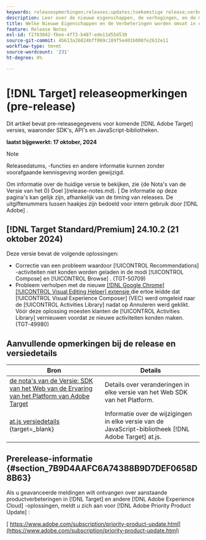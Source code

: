 ```yaml
---
keywords: releaseopmerkingen;releases;updates;toekomstige release;verbeteringen;nieuwe functies;oplossingen;updates;pre-release
description: Leer over de nieuwe eigenschappen, de verhogingen, en de moeilijke situaties inbegrepen in de aanstaande versie van  [!DNL Adobe Target], met inbegrip van SDKs, APIs, en de bibliotheken van JavaScript.
title: Welke Nieuwe Eigenschappen en de Verbeteringen worden omvat in de aanstaande  [!DNL Target]  Versie?
feature: Release Notes
exl-id: f2783042-f6ee-4f73-b487-ede11d55d530
source-git-commit: 4b613a26824bff069c189f5e401b008fe2632e11
workflow-type: tm+mt
source-wordcount: '231'
ht-degree: 0%

---
```


# [!DNL Target] releaseopmerkingen (pre-release)

Dit artikel bevat pre-releasegegevens voor komende [!DNL Adobe Target] versies, waaronder SDK&#39;s, API&#39;s en JavaScript-bibliotheken.

**laatst bijgewerkt: 17 oktober, 2024**

>[!NOTE]
>
>Releasedatums, -functies en andere informatie kunnen zonder voorafgaande kennisgeving worden gewijzigd.
>
>Om informatie over de huidige versie te bekijken, zie {de Nota&#39;s van de Versie van het 0} Doel ](release-notes.md). [ De informatie op deze pagina&#39;s kan gelijk zijn, afhankelijk van de timing van releases. De uitgiftenummers tussen haakjes zijn bedoeld voor intern gebruik door [!DNL Adobe] .

## [!DNL Target Standard/Premium] 24.10.2 (21 oktober 2024)

Deze versie bevat de volgende oplossingen:

* Correctie van een probleem waardoor [!UICONTROL Recommendations] -activiteiten niet konden worden geladen in de modi [!UICONTROL Compose] en [!UICONTROL Browse] . (TGT-50709)
* Probleem verholpen met de nieuwe [[!DNL Google Chrome] [!UICONTROL Visual Editing Helper] extensie ](/help/main/c-experiences/c-visual-experience-composer/r-troubleshoot-composer/visual-editing-helper-extension.md) die ertoe leidde dat [!UICONTROL Visual Experience Composer] (VEC) werd omgeleid naar de [!UICONTROL Activities Library] nadat op Annuleren werd geklikt. Vóór deze oplossing moesten klanten de [!UICONTROL Activities Library] vernieuwen voordat ze nieuwe activiteiten konden maken. (TGT-49980)

## Aanvullende opmerkingen bij de release en versiedetails

| Bron | Details |
|--- |--- |
| [ de nota&#39;s van de Versie: SDK van het Web van de Ervaring van het Platform van Adobe Target ](https://experienceleague.adobe.com/docs/experience-platform/edge/release-notes.html?lang=en) | Details over veranderingen in elke versie van het Web SDK van het Platform. |
| [ at.js versiedetails ](https://experienceleague.adobe.com/docs/target-dev/developer/client-side/at-js-implementation/target-atjs-versions.html) {target=_blank} | Informatie over de wijzigingen in elke versie van de JavaScript-bibliotheek [!DNL Adobe Target] at.js. |

## Prerelease-informatie {#section_7B9D4AAFC6A74388B9D7DEF0658D8B63}

Als u geavanceerde meldingen wilt ontvangen over aanstaande productverbeteringen in [!DNL Target] en andere [!DNL Adobe Experience Cloud] -oplossingen, meldt u zich aan voor [!DNL Adobe Priority Product Update] :

[ https://www.adobe.com/subscription/priority-product-update.html](https://www.adobe.com/subscription/priority-product-update.html)
